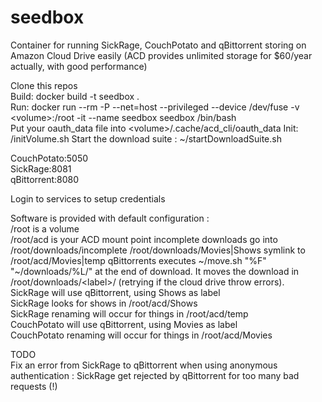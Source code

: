 # seedbox
Container for running SickRage, CouchPotato and qBittorrent storing on Amazon Cloud Drive easily
(ACD provides unlimited storage for $60/year actually, with good performance)

Clone this repos  
Build: docker build -t seedbox .  
Run: docker run --rm -P --net=host --privileged --device /dev/fuse -v \<volume\>:/root -it --name seedbox seedbox /bin/bash  
Put your oauth_data file into \<volume\>/.cache/acd_cli/oauth_data 
Init: /initVolume.sh
Start the download suite : ~/startDownloadSuite.sh  

CouchPotato:5050  
SickRage:8081  
qBittorrent:8080  

Login to services to setup credentials  

Software is provided with default configuration :  
/root is a volume  
/root/acd is your ACD mount point
incomplete downloads go into /root/downloads/incomplete
/root/downloads/Movies|Shows symlink to /root/acd/Movies|temp
qBittorrents executes ~/move.sh "%F" "~/downloads/%L/" at the end of download. It moves the download in /root/downloads/\<label\>/ (retrying if the cloud drive throw errors).  
SickRage will use qBittorrent, using Shows as label  
SickRage looks for shows in /root/acd/Shows  
SickRage renaming will occur for things in /root/acd/temp  
CouchPotato will use qBittorrent, using Movies as label  
CouchPotato renaming will occur for things in /root/acd/Movies  

TODO  
Fix an error from SickRage to qBittorrent when using anonymous authentication : SickRage get rejected by qBittorrent for too many bad requests (!)

